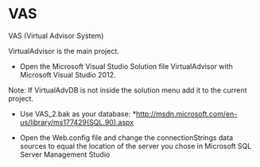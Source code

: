 VAS
===

VAS (Virtual Advisor System)


VirtualAdvisor is the main project.  

 - Open the Microsoft Visual Studio Solution file VirtualAdvisor with Microsoft Visual Studio 2012.
 
 Note: If VirtualAdvDB is not inside the solution menu add it to the current project.
 
 - Use VAS_2.bak as your database:
   *http://msdn.microsoft.com/en-us/library/ms177429(SQL.90).aspx

 - Open the Web.config file and change the connectionStrings data sources to equal the location of the server you
 chose in Microsoft SQL Server Management Studio
 
